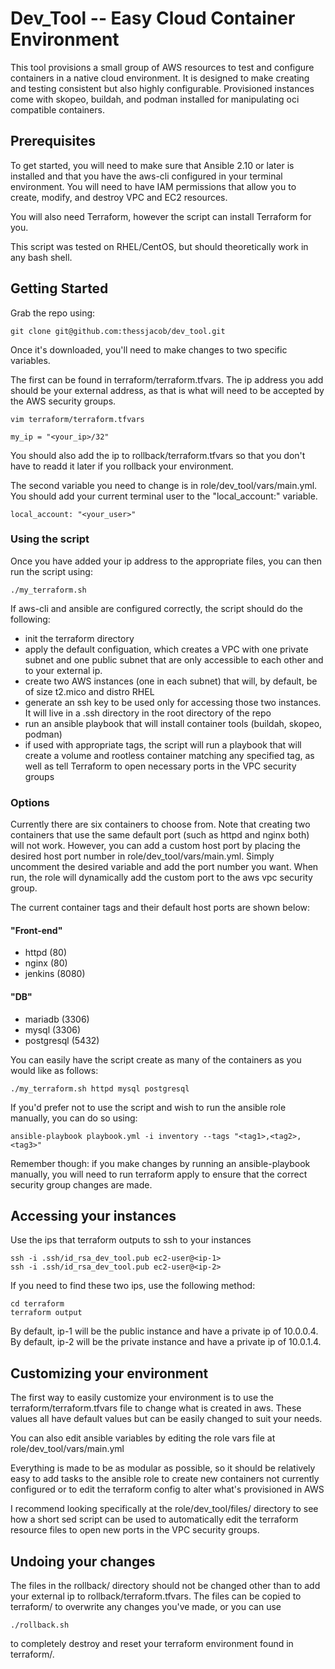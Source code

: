 # Dev_Tool -- Easy Cloud Container Environment

This tool provisions a small group of AWS resources to test and configure containers in a native cloud environment. It is designed to make creating and testing consistent but also highly configurable. Provisioned instances come with skopeo, buildah, and podman installed for manipulating oci compatible containers.


## Prerequisites
To get started, you will need to make sure that Ansible 2.10 or later is installed and that you have the aws-cli configured in your terminal environment. You will need to have IAM permissions that allow you to create, modify, and destroy VPC and EC2 resources.

You will also need Terraform, however the script can install Terraform for you.

This script was tested on RHEL/CentOS, but should theoretically work in any bash shell.


## Getting Started

Grab the repo using:
```
git clone git@github.com:thessjacob/dev_tool.git
```

Once it's downloaded, you'll need to make changes to two specific variables. 

The first can be found in terraform/terraform.tfvars. The ip address you add should be your external address, as that is what will need to be accepted by the AWS security groups.
```
vim terraform/terraform.tfvars

my_ip = "<your_ip>/32"
```
You should also add the ip to rollback/terraform.tfvars so that you don't have to readd it later if you rollback your environment.

The second variable you need to change is in role/dev_tool/vars/main.yml. You should add your current terminal user to the "local_account:" variable.
```
local_account: "<your_user>"
```

### Using the script

Once you have added your ip address to the appropriate files, you can then run the script using:

```
./my_terraform.sh
```

If aws-cli and ansible are configured correctly, the script should do the following:
- init the terraform directory
- apply the default configuation, which creates a VPC with one private subnet and one public subnet that are only accessible to each other and to your external ip.
- create two AWS instances (one in each subnet) that will, by default, be of size t2.mico and distro RHEL
- generate an ssh key to be used only for accessing those two instances. It will live in a .ssh directory in the root directory of the repo
- run an ansible playbook that will install container tools (buildah, skopeo, podman)
- if used with appropriate tags, the script will run a playbook that will create a volume and rootless container matching any specified tag, as well as tell Terraform to open necessary ports in the VPC security groups


### Options

Currently there are six containers to choose from. Note that creating two containers that use the same default port (such as httpd and nginx both) will not work. However, you can add a custom host port by placing the desired host port number in role/dev_tool/vars/main.yml. Simply uncomment the desired variable and add the port number you want. When run, the role will dynamically add the custom port to the aws vpc security group.

The current container tags and their default host ports are shown below:

#### "Front-end"
- httpd     (80)
- nginx     (80)
- jenkins   (8080)

#### "DB"
- mariadb    (3306)
- mysql      (3306)
- postgresql (5432)

You can easily have the script create as many of the containers as you would like as follows:
```
./my_terraform.sh httpd mysql postgresql
```

If you'd prefer not to use the script and wish to run the ansible role manually, you can do so using:
```
ansible-playbook playbook.yml -i inventory --tags "<tag1>,<tag2>,<tag3>"
```
Remember though: if you make changes by running an ansible-playbook manually, you will need to run terraform apply to ensure that the correct security group changes are made.


## Accessing your instances
Use the ips that terraform outputs to ssh to your instances
```
ssh -i .ssh/id_rsa_dev_tool.pub ec2-user@<ip-1>
ssh -i .ssh/id_rsa_dev_tool.pub ec2-user@<ip-2>
```
If you need to find these two ips, use the following method:
```
cd terraform
terraform output
```

By default, ip-1 will be the public instance and have a private ip of 10.0.0.4.
By default, ip-2 will be the private instance and have a private ip of 10.0.1.4.


## Customizing your environment

The first way to easily customize your environment is to use the terraform/terraform.tfvars file to change what is created in aws. These values all have default values but can be easily changed to suit your needs.

You can also edit ansible variables by editing the role vars file at role/dev_tool/vars/main.yml

Everything is made to be as modular as possible, so it should be relatively easy to add tasks to the ansible role to create new containers not currently configured or to edit the terraform config to alter what's provisioned in AWS

I recommend looking specifically at the role/dev_tool/files/ directory to see how a short sed script can be used to automatically edit the terraform resource files to open new ports in the VPC security groups.


## Undoing your changes

The files in the rollback/ directory should not be changed other than to add your external ip to rollback/terraform.tfvars. The files can be copied to terraform/ to overwrite any changes you've made, or you can use
```
./rollback.sh
```
to completely destroy and reset your terraform environment found in terraform/.
